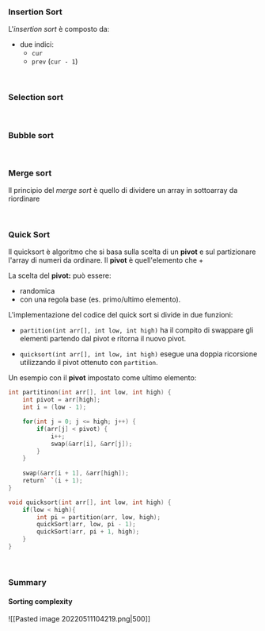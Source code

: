 ### Insertion Sort
L'*insertion sort* è composto da:

- due indici:
	- `cur`
	- `prev` (`cur - 1`) 

 
<div style="page-break-after: always; visibility: hidden"> 
\pagebreak 
</div>

### Selection sort



<div style="page-break-after: always; visibility: hidden"> 
\pagebreak 
</div>


### Bubble sort

<div style="page-break-after: always; visibility: hidden"> 
\pagebreak 
</div>

### Merge sort
Il principio del *merge sort* è quello di dividere un array in sottoarray da riordinare 

<div style="page-break-after: always; visibility: hidden"> 
\pagebreak 
</div>

### Quick Sort
Il quicksort è algoritmo che si basa sulla scelta di un **pivot** e sul partizionare l'array di numeri da ordinare.
Il **pivot** è quell'elemento che +

La scelta del **pivot:** può essere:
- randomica
- con una regola base (es. primo/ultimo elemento).



L'implementazione del codice del quick sort si divide in due funzioni:
- `partition(int arr[], int low, int high)` ha il compito di swappare gli elementi partendo dal pivot e ritorna il nuovo pivot.

- `quicksort(int arr[], int low, int high)` esegue una doppia ricorsione utilizzando il pivot ottenuto con   `partition`.


Un esempio con il **pivot** impostato come ultimo elemento:
``` c++
int partitinon(int arr[], int low, int high) {
	int pivot = arr[high];
	int i = (low - 1);

	for(int j = 0; j <= high; j++) {
		if(arr[j] < pivot) {
			i++;
			swap(&arr[i], &arr[j]);
		}
	}
	
	swap(&arr[i + 1], &arr[high]);
    return` `(i + 1);
}
```

```c++
void quicksort(int arr[], int low, int high) {
	if(low < high){
		int pi = partition(arr, low, high);
        quickSort(arr, low, pi - 1);
        quickSort(arr, pi + 1, high);
	}
}
```


<div style="page-break-after: always; visibility: hidden"> 
\pagebreak 
</div>

### Summary

#### Sorting complexity
![[Pasted image 20220511104219.png|500]]